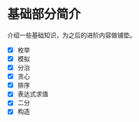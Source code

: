 # 基础部分简介

介绍一些基础知识，为之后的进阶内容做铺垫。

-   [x] 枚举
-   [x] 模拟
-   [x] 分治
-   [x] 贪心
-   [x] 排序
-   [x] 表达式求值
-   [x] 二分
-   [x] 构造
